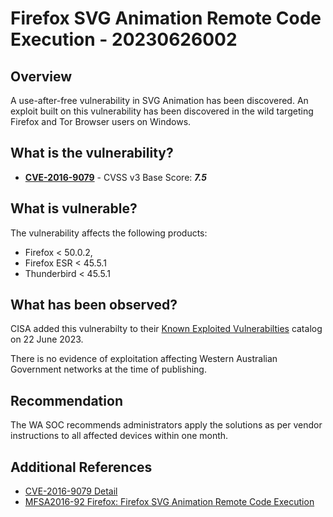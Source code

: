 # Firefox SVG Animation Remote Code Execution - 20230626002

## Overview

A use-after-free vulnerability in SVG Animation has been discovered. An exploit built on this vulnerability has been discovered in the wild targeting Firefox and Tor Browser users on Windows.

## What is the vulnerability?

- [**CVE-2016-9079**](https://nvd.nist.gov/vuln/detail/CVE-2016-9079) - CVSS v3 Base Score: ***7.5***

## What is vulnerable?

The vulnerability affects the following products:

- Firefox < 50.0.2,
- Firefox ESR < 45.5.1
- Thunderbird < 45.5.1

## What has been observed?

CISA added this vulnerabilty to their [Known Exploited Vulnerabilties](https://www.cisa.gov/known-exploited-vulnerabilities-catalog) catalog on 22 June 2023.

There is no evidence of exploitation affecting Western Australian Government networks at the time of publishing.

## Recommendation

The WA SOC recommends administrators apply the solutions as per vendor instructions to all affected devices within one month.

## Additional References

- [CVE-2016-9079 Detail](https://nvd.nist.gov/vuln/detail/CVE-2016-9079)
- [MFSA2016-92 Firefox: Firefox SVG Animation Remote Code Execution](https://www.rapid7.com/db/vulnerabilities/mfsa2016-92-cve-2016-9079/)
